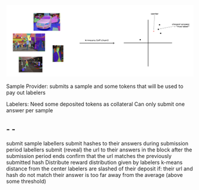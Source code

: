 ![Diagram of the process](img1.png)

Sample Provider:
submits a sample and some tokens that will be used to pay out labelers




Labelers:
Need some deposited tokens as collateral
Can only submit one answer per sample




## - -

submit sample
labellers submit hashes to their answers during submission period
labellers submit (reveal) the url to their answers in the block after the submission period ends
confirm that the url matches the previously submitted hash
Distribute reward
distribution given by labelers k-means distance from the center
labelers are slashed of their deposit if:
their url and hash do not match
their answer is too far away from the average (above some threshold)
